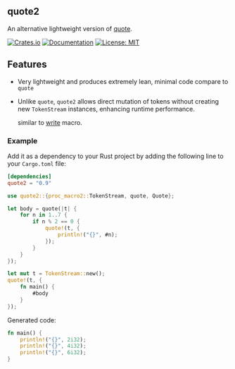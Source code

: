 ## quote2

An alternative lightweight version of [quote](https://github.com/dtolnay/quote).

[![Crates.io][crates-badge]][crates-url]
[![Documentation](https://docs.rs/quote2/badge.svg)](https://docs.rs/quote2)
[![License: MIT](https://img.shields.io/badge/License-MIT-blue.svg)](https://opensource.org/licenses/MIT)

[crates-badge]: https://img.shields.io/crates/v/quote2.svg
[crates-url]: https://crates.io/crates/quote2

## Features

- Very lightweight and produces extremely lean, minimal code compare to `quote`
- Unlike `quote`, `quote2` allows direct mutation of tokens without creating new
  `TokenStream` instances, enhancing runtime performance.

  similar to [write](https://doc.rust-lang.org/std/macro.write.html) macro.

### Example

Add it as a dependency to your Rust project by adding the following line to your
`Cargo.toml` file:

```toml
[dependencies]
quote2 = "0.9"
```

```rust
use quote2::{proc_macro2::TokenStream, quote, Quote};

let body = quote(|t| {
    for n in 1..7 {
        if n % 2 == 0 {
            quote!(t, {
                println!("{}", #n);
            });
        }
    }
});

let mut t = TokenStream::new();
quote!(t, {
    fn main() {
        #body
    }
});
```

Generated code:

```rust no_run
fn main() {
    println!("{}", 2i32);
    println!("{}", 4i32);
    println!("{}", 6i32);
}
```
